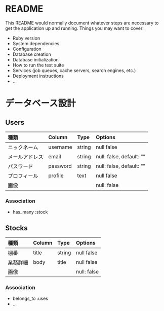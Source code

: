 # README
This README would normally document whatever steps are necessary to get the
application up and running.
Things you may want to cover:
* Ruby version
* System dependencies
* Configuration
* Database creation
* Database initialization
* How to run the test suite
* Services (job queues, cache servers, search engines, etc.)
* Deployment instructions
* ...

# データベース設計

## Users
|種類|Column|Type|Options|
|:----|:----|:----|:----|
|ニックネーム|username|string|null false|
|メールアドレス|email|string|null: false, default: ""|
|パスワード|password|string|null: false, default: ""|
|プロフィール|profile|text|null false|
|画像|      |        | null: false  | ActiveStorage |
### Association
* has_many :stock

## Stocks
|種類|Column|Type|Options|
|:----|:----|:----|:----|
|棚番|title|string|null false|
|業務詳細|body|title|null false|
|画像|     |       | null: false  | ActiveStorage |
### Association
* belongs_to :uses
* ...